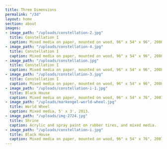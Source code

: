 ```yaml
---
title: Three Dimensions
permalink: "/3d"
layout: home
section: about
images:
- image_path: "/uploads/constellation-2.jpg"
  title: Constellation I
  caption: Mixed media on paper, mounted on wood, 96" x 54" x 96", 2008
- image_path: "/uploads/constellation-4.jpg"
  title: Constellation I
  caption: Mixed media on paper, mounted on wood, 96" x 54" x 96", 2008
- image_path: "/uploads/constellation.jpg"
  title: Constellation I
  caption: Mixed media on paper, mounted on wood, 96" x 54" x 96", 2008
- image_path: "/uploads/constellation-3.jpg"
  title: Constellation I
  caption: Mixed media on paper, mounted on wood, 96" x 54" x 96", 2008
- image_path: "/uploads/constellation-i-1.jpg"
  title: Black House
  caption: Mixed media on paper, mounted on wood, 96" x 54" x 76", 2007
- image_path: "/uploads/markengel-world-wheel.jpg"
  title: World Wheel
  caption: Mixed media, 5' x 3', 2013.
- image_path: "/uploads/img-2724.jpg"
  title: Shrine
  caption: Acrylic and spray paint on rubber tires, and mixed media.
- image_path: "/uploads/constellation-i.jpg"
  title: Black House
  caption: Mixed media on paper, mounted on wood, 96" x 54" x 76", 2007
---
```


